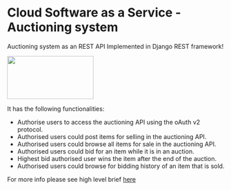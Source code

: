 # Cloud Software as a Service - Auctioning system

Auctioning system as an REST API Implemented in Django REST framework! 

<img src="https://www.djangoproject.com/m/img/logos/django-logo-negative.png" width="200" height="100">

It has the following functionalities: 

- Authorise users to access the auctioning API using the oAuth v2 protocol.
- Authorised users could post items for selling in the auctioning API.
- Authorised users could browse all items for sale in the auctioning API.
- Authorised users could bid for an item while it is in an auction.
- Highest bid authorised user wins the item after the end of the auction.
- Authorised users could browse for bidding history of an item that is sold.


For more info please see high level brief [here](Brief.pdf)
